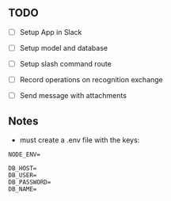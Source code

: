 ## TODO
- [ ] Setup App in Slack
- [ ] Setup model and database
- [ ] Setup slash command route
- [ ] Record operations on recognition exchange
- [ ] Send message with attachments


## Notes
- must create a .env file with the keys:
```
NODE_ENV=

DB_HOST=
DB_USER=
DB_PASSWORD=
DB_NAME=
```